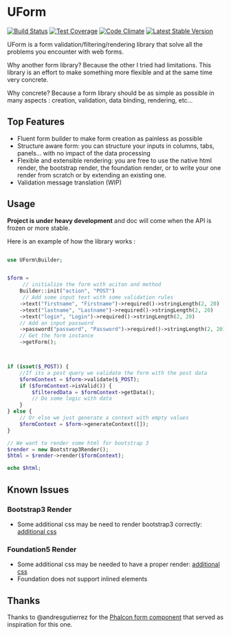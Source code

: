 UForm
=====

[![Build Status](https://travis-ci.org/gsouf/UForm.svg)](https://travis-ci.org/gsouf/UForm)
[![Test Coverage](https://codeclimate.com/github/SneakyBobito/UForm/badges/coverage.svg)](https://codeclimate.com/github/SneakyBobito/UForm/coverage)
[![Code Climate](https://codeclimate.com/github/SneakyBobito/UForm/badges/gpa.svg)](https://codeclimate.com/github/SneakyBobito/UForm)
[![Latest Stable Version](https://poser.pugx.org/gsouf/uform/version)](https://packagist.org/packages/gsouf/uform)


UForm is a form validation/filtering/rendering library that solve all the problems you encounter with web forms.

Why another form library? Because the other I tried had limitations. This library is an effort to make something more flexible and at the same time very concrete. 

Why concrete? Because a form library should be as simple as possible in many aspects : creation, validation, data binding, rendering, etc...

Top Features
------------

- Fluent form builder to make form creation as painless as possible
- Structure aware form: you can structure your inputs in columns, tabs, panels... with no impact of the data processing
- Flexible and extensible rendering: you are free to use the native html render, the bootstrap render, the foundation render, or to write your one render from scratch or by extending an existing one.
- Validation message translation (WIP)


Usage
-----

**Project is under heavy development** and doc will come when the API is frozen or more stable.

Here is an example of how the library works :

```php

use UForm\Builder;


$form = 
     // initialize the form with aciton and method
    Builder::init("action", "POST")
     // Add some input text with some validation rules
    ->text("firstname", "Firstname")->required()->stringLength(2, 20) 
    ->text("lastname", "Lastname")->required()->stringLength(2, 20)
    ->text("login", "Login")->required()->stringLength(2, 20)
    // Add an input password
    ->password("password", "Password")->required()->stringLength(2, 20)
    // Get the form instance
    ->getForm();



if (isset($_POST)) {
    //If its a post query we validate the form with the post data
    $formContext = $form->validate($_POST);
    if ($formContext->isValid()) {
        $filteredData = $formContext->getData();
        // Do some logic with data
    }
} else {
    // Or else we just generate a context with empty values
    $formContext = $form->generateContext([]);
}

// We want to render some html for bootstrap 3
$render = new Bootstrap3Render();
$html = $render->render($formContext);

echo $html;

```

Known Issues
------------

### Bootstrap3 Render

- Some additional css may be need to render bootstrap3 correctly: [additional css](https://github.com/gsouf/UForm/blob/gh-pages/render/Bootstrap3.md#additional-css)

### Foundation5 Render

- Some additional css may be needed to have a proper render: [additional css](https://github.com/gsouf/UForm/blob/gh-pages/render/Foundation5.md#additional-css)
- Foundation does not support inlined elements

Thanks
------

Thanks to @andresgutierrez for the 
[Phalcon form component](https://github.com/phalcon/cphalcon/tree/master/phalcon/forms) 
that served as inspiration for this one.
